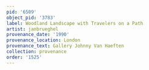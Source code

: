 ```yaml
---
pid: '6509'
object_pid: '3783'
label: Woodland Landscape with Travelers on a Path
artist: janbrueghel
provenance_date: '1990'
provenance_location: London
provenance_text: Gallery Johnny Van Haeften
collection: provenance
order: '1525'
---
```

